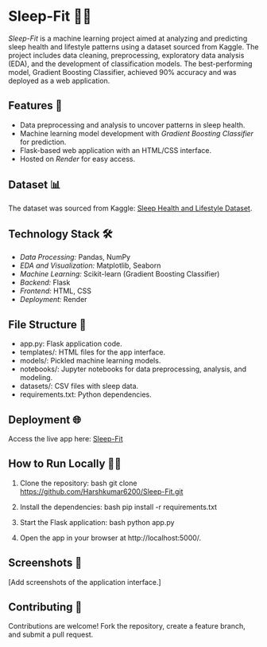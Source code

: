 # Sleep-Fit 🛌✨

*Sleep-Fit* is a machine learning project aimed at analyzing and predicting sleep health and lifestyle patterns using a dataset sourced from Kaggle. The project includes data cleaning, preprocessing, exploratory data analysis (EDA), and the development of classification models. The best-performing model, Gradient Boosting Classifier, achieved 90% accuracy and was deployed as a web application.

## Features 🚀
- Data preprocessing and analysis to uncover patterns in sleep health.
- Machine learning model development with *Gradient Boosting Classifier* for prediction.
- Flask-based web application with an HTML/CSS interface.
- Hosted on *Render* for easy access.

## Dataset 📊
The dataset was sourced from Kaggle: [Sleep Health and Lifestyle Dataset](https://www.kaggle.com/datasets/uom190346a/sleep-health-and-lifestyle-dataset).

## Technology Stack 🛠
- *Data Processing:* Pandas, NumPy
- *EDA and Visualization:* Matplotlib, Seaborn
- *Machine Learning:* Scikit-learn (Gradient Boosting Classifier)
- *Backend:* Flask
- *Frontend:* HTML, CSS
- *Deployment:* Render

## File Structure 📁
- app.py: Flask application code.
- templates/: HTML files for the app interface.
- models/: Pickled machine learning models.
- notebooks/: Jupyter notebooks for data preprocessing, analysis, and modeling.
- datasets/: CSV files with sleep data.
- requirements.txt: Python dependencies.

## Deployment 🌐
Access the live app here: [Sleep-Fit](https://sleep-fit-1.onrender.com/)

## How to Run Locally 🧑‍💻
1. Clone the repository:
   bash
   git clone https://github.com/Harshkumar6200/Sleep-Fit.git
   
2. Install the dependencies:
   bash
   pip install -r requirements.txt
   
3. Start the Flask application:
   bash
   python app.py
   
4. Open the app in your browser at http://localhost:5000/.

## Screenshots 📸
[Add screenshots of the application interface.]

## Contributing 🤝
Contributions are welcome! Fork the repository, create a feature branch, and submit a pull request.


